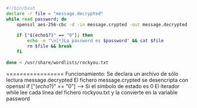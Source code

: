 ```bash

#!/bin/bash
declare -r file = "message.decrypted"
while read password; do
	openssl aes-256-cbc -d -in message.crypted -out message.decrypted -k $password 2>/dev/null
	
	if ["$(echo$?)" == "0"]; then
		echo -e "\n[*]La password es $password" && cat $file
		rm $file && break
	fi
	
done < /usr/share/wordlists/rockyou.txt 

```
=================
Funcionamiento:
Se declara un archivo de sólo lectura message.decrypted
El fichero message.crypted se desencripta con openssl 
 if ["$(echo$?)" == "0"] --> Si el símbolo de estado es 0
 El iterador while lee cada línea del fichero rockyou.txt y la convierte en la variable password
 